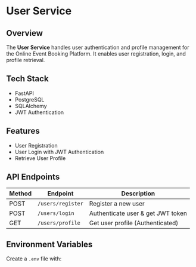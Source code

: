 # User Service

## Overview
The **User Service** handles user authentication and profile management for the Online Event Booking Platform. It enables user registration, login, and profile retrieval.

## Tech Stack
- FastAPI
- PostgreSQL
- SQLAlchemy
- JWT Authentication

## Features
- User Registration
- User Login with JWT Authentication
- Retrieve User Profile

## API Endpoints
| Method | Endpoint            | Description |
|--------|---------------------|-------------|
| POST   | `/users/register`    | Register a new user |
| POST   | `/users/login`       | Authenticate user & get JWT token |
| GET    | `/users/profile`     | Get user profile (Authenticated) |

## Environment Variables
Create a `.env` file with:
 
